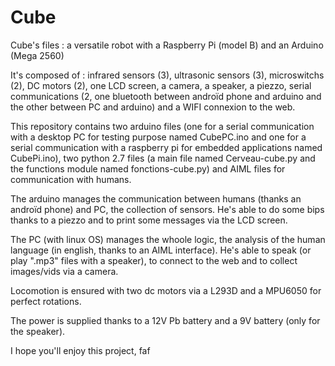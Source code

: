 # Cube
Cube's files : a versatile robot with a Raspberry Pi (model B) and an Arduino (Mega 2560)

It's composed of : infrared sensors (3), ultrasonic sensors (3), microswitchs (2), DC motors (2), one LCD screen, a camera, a speaker, a piezzo, serial communications (2, one bluetooth between androïd phone and arduino and the other between PC and arduino) and a WIFI connexion to the web.

This repository contains two arduino files (one for a serial communication with a desktop PC for testing purpose named CubePC.ino and one for a serial communication with a raspberry pi for embedded applications named CubePi.ino), two python 2.7 files (a main file named Cerveau-cube.py and the functions module named fonctions-cube.py) and AIML files for communication with humans.

The arduino manages the communication between humans (thanks an androïd phone) and PC, the collection of sensors. He's able to do some bips thanks to a piezzo and to print some messages via the LCD screen.

The PC (with linux OS) manages the whoole logic, the analysis of the human language (in english, thanks to an AIML interface). He's able to speak (or play ".mp3" files with a speaker), to connect to the web and to collect images/vids via a camera.

Locomotion is ensured with two dc motors via a L293D and a MPU6050 for perfect rotations.

The power is supplied thanks to a 12V Pb battery and a 9V battery (only for the speaker).

I hope you'll enjoy this project,
faf
